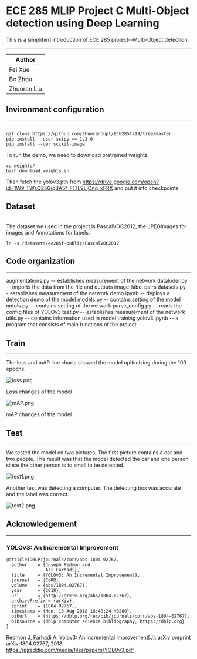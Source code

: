 ECE 285 MLIP Project C Multi-Object detection using Deep Learning
===========================
This is a simplified introduction of ECE 285 project--Multi-Object detection.

****
	
|Author|
|---
|Fei Xue|
|Bo Zhou|
|Zhuoran Liu|

## Invironment configuration
---

```

git clone https://github.com/Zhuoranbupt/ECE285fa19/tree/master
pip install --user scipy == 1.3.0
pip install --uer scikit-image

```
To run the demo, we need to download pretrained weights
```
cd weights/
bash download_weights.sh
```
Then fetch the yolov3.pth from https://drive.google.com/open?id=1W9_TWsQ25GjqBA5f_F17L9LjOnq_xFRX and put it into checkpoints

## Dataset
---
The dataset we used in the project is PascalVOC2012, the JPEGImages for images and Annotations for labels.

```
ln -s /datasets/ee285f-public/PascalVOC2012 
```

## Code organization
---
augmentations.py -- establishes measurement of the network
dataloder.py -- imports the data from the file and outputs image-label pairs
datasets.py -- establishes measurement of the network
demo.ipynb -- deploys a detection demo of the model
models.py -- contains setting of the model
nntols.py -- contains setting of the network
parse_config.py -- reads the config files of YOLOv3 
test.py -- establishes measurement of the network
utils.py -- contains information used in model training
yolov3.ipynb -- a program that consists of main functions of the project


## Train
---
The loss and mAP line charts showed the model opitimizing during the 100 epochs. 

![loss.png](https://github.com/Zhuoranbupt/ECE285fa19/raw/master/result_iamge/loss.png)

Loss changes of the model

![mAP.png](https://github.com/Zhuoranbupt/ECE285fa19/raw/master/result_iamge/mAP.png)

mAP changes of the model
## Test
---
We tested the model on two pictures. The first picture contains a car and two people. The result was that the model detected the car and one person since the other person is to small to be detected.

![test1.png](https://github.com/Zhuoranbupt/ECE285fa19/raw/master/result_iamge/test1.png)

Another test was detecting a computer. The detecting box was accurate and the label was correct.

![test2.png](https://github.com/Zhuoranbupt/ECE285fa19/raw/master/result_iamge/test2.png)


## Acknowledgement
---
### YOLOv3: An Incremental Improvement
```
@article{DBLP:journals/corr/abs-1804-02767,
  author    = {Joseph Redmon and
               Ali Farhadi},
  title     = {YOLOv3: An Incremental Improvement},
  journal   = {CoRR},
  volume    = {abs/1804.02767},
  year      = {2018},
  url       = {http://arxiv.org/abs/1804.02767},
  archivePrefix = {arXiv},
  eprint    = {1804.02767},
  timestamp = {Mon, 13 Aug 2018 16:48:24 +0200},
  biburl    = {https://dblp.org/rec/bib/journals/corr/abs-1804-02767},
  bibsource = {dblp computer science bibliography, https://dblp.org}
}
```


Redmon J, Farhadi A. Yolov3: An incremental improvement[J]. arXiv preprint arXiv:1804.02767, 2018.
https://pjreddie.com/media/files/papers/YOLOv3.pdf

